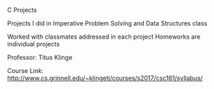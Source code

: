 C Projects

Projects I did in Imperative Problem Solving and Data Structures class

Worked with classmates addressed in each project
Homeworks are individual projects

Professor: Titus Klinge

Course Link:
http://www.cs.grinnell.edu/~klingeti/courses/s2017/csc161/syllabus/ 
